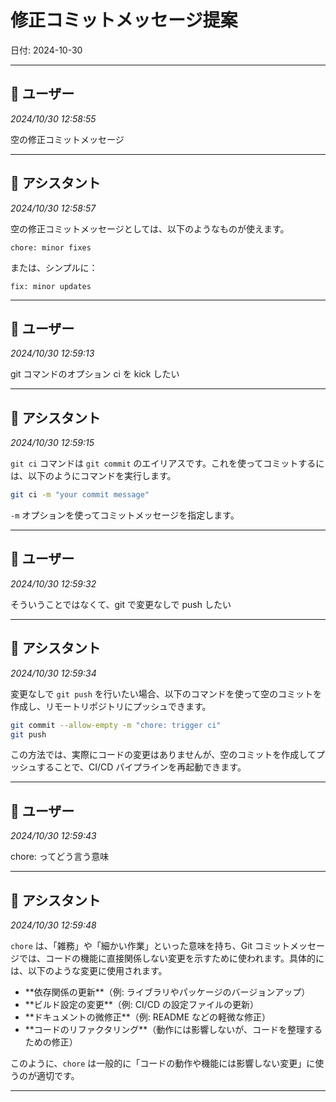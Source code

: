# 修正コミットメッセージ提案

日付: 2024-10-30

---

## 👤 ユーザー
*2024/10/30 12:58:55*

空の修正コミットメッセージ

---

## 🤖 アシスタント
*2024/10/30 12:58:57*

空の修正コミットメッセージとしては、以下のようなものが使えます。

```
chore: minor fixes
```

または、シンプルに：

```
fix: minor updates
```

---

## 👤 ユーザー
*2024/10/30 12:59:13*

git コマンドのオプション ci  を kick したい

---

## 🤖 アシスタント
*2024/10/30 12:59:15*

`git ci` コマンドは `git commit` のエイリアスです。これを使ってコミットするには、以下のようにコマンドを実行します。

```bash
git ci -m "your commit message"
```

`-m` オプションを使ってコミットメッセージを指定します。

---

## 👤 ユーザー
*2024/10/30 12:59:32*

そういうことではなくて、git で変更なしで push したい

---

## 🤖 アシスタント
*2024/10/30 12:59:34*

変更なしで `git push` を行いたい場合、以下のコマンドを使って空のコミットを作成し、リモートリポジトリにプッシュできます。

```bash
git commit --allow-empty -m "chore: trigger ci"
git push
```

この方法では、実際にコードの変更はありませんが、空のコミットを作成してプッシュすることで、CI/CD パイプラインを再起動できます。

---

## 👤 ユーザー
*2024/10/30 12:59:43*

chore: ってどう言う意味

---

## 🤖 アシスタント
*2024/10/30 12:59:48*

`chore` は、「雑務」や「細かい作業」といった意味を持ち、Git コミットメッセージでは、コードの機能に直接関係しない変更を示すために使われます。具体的には、以下のような変更に使用されます。

- \*\*依存関係の更新\*\*（例: ライブラリやパッケージのバージョンアップ）
- \*\*ビルド設定の変更\*\*（例: CI/CD の設定ファイルの更新）
- \*\*ドキュメントの微修正\*\*（例: README などの軽微な修正）
- \*\*コードのリファクタリング\*\*（動作には影響しないが、コードを整理するための修正）

このように、`chore` は一般的に「コードの動作や機能には影響しない変更」に使うのが適切です。

---
